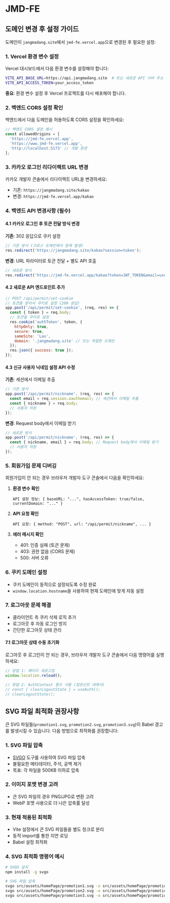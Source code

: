 # JMD-FE

## 도메인 변경 후 설정 가이드

도메인이 `jangmadang.site`에서 `jmd-fe.vercel.app`으로 변경된 후 필요한 설정:

### 1. Vercel 환경 변수 설정
Vercel 대시보드에서 다음 환경 변수를 설정해야 합니다:

```bash
VITE_API_BASE_URL=https://api.jangmadang.site  # 또는 새로운 API 서버 주소
VITE_API_ACCESS_TOKEN=your_access_token
```

**중요**: 환경 변수 설정 후 Vercel 프로젝트를 다시 배포해야 합니다.

### 2. 백엔드 CORS 설정 확인
백엔드에서 다음 도메인을 허용하도록 CORS 설정을 확인하세요:

```javascript
// 백엔드 CORS 설정 예시
const allowedOrigins = [
  'https://jmd-fe.vercel.app',
  'https://www.jmd-fe.vercel.app',
  'http://localhost:5173' // 개발 환경
];
```

### 3. 카카오 로그인 리다이렉트 URL 변경
카카오 개발자 콘솔에서 리다이렉트 URL을 변경하세요:
- 기존: `https://jangmadang.site/kakao`
- 변경: `https://jmd-fe.vercel.app/kakao`

### 4. 백엔드 API 변경사항 (필수)

#### 4.1 카카오 로그인 후 토큰 전달 방식 변경
**기존**: 302 응답으로 쿠키 설정
```javascript
// 기존 방식 (크로스 도메인에서 문제 발생)
res.redirect('https://jangmadang.site/kakao?session=token');
```

**변경**: URL 파라미터로 토큰 전달 + 별도 API 호출
```javascript
// 새로운 방식
res.redirect('https://jmd-fe.vercel.app/kakao?token=JWT_TOKEN&email=user@example.com&isNewUser=true');
```

#### 4.2 새로운 API 엔드포인트 추가
```javascript
// POST /api/permit/set-cookie
// 토큰을 받아서 쿠키로 설정 (200 응답)
app.post('/api/permit/set-cookie', (req, res) => {
  const { token } = req.body;
  // 토큰을 쿠키로 설정
  res.cookie('authToken', token, {
    httpOnly: true,
    secure: true,
    sameSite: 'Lax',
    domain: '.jangmadang.site' // 또는 적절한 도메인
  });
  res.json({ success: true });
});
```

#### 4.3 신규 사용자 닉네임 설정 API 수정
**기존**: 세션에서 이메일 추출
```javascript
// 기존 방식
app.post('/api/permit/nickname', (req, res) => {
  const email = req.session.oauthemail; // 세션에서 이메일 추출
  const { nickname } = req.body;
  // 사용자 저장
});
```

**변경**: Request body에서 이메일 받기
```javascript
// 새로운 방식
app.post('/api/permit/nickname', (req, res) => {
  const { nickname, email } = req.body; // Request body에서 이메일 받기
  // 사용자 저장
});
```

### 5. 회원가입 문제 디버깅
회원가입이 안 되는 경우 브라우저 개발자 도구 콘솔에서 다음을 확인하세요:

1. **환경 변수 확인**
   ```
   API 설정 정보: { baseURL: "...", hasAccessToken: true/false, currentDomain: "..." }
   ```

2. **API 요청 확인**
   ```
   API 요청: { method: "POST", url: "/api/permit/nickname", ... }
   ```

3. **에러 메시지 확인**
   - 401: 인증 실패 (토큰 문제)
   - 403: 권한 없음 (CORS 문제)
   - 500: 서버 오류

### 6. 쿠키 도메인 설정
- 쿠키 도메인이 동적으로 설정되도록 수정 완료
- `window.location.hostname`을 사용하여 현재 도메인에 맞게 자동 설정

### 7. 로그아웃 문제 해결
- 클라이언트 측 쿠키 삭제 로직 추가
- 로그아웃 후 자동 로그인 방지
- 간단한 로그아웃 상태 관리

#### 7.1 로그아웃 상태 수동 초기화
로그아웃 후 로그인이 안 되는 경우, 브라우저 개발자 도구 콘솔에서 다음 명령어를 실행하세요:

```javascript
// 방법 1: 페이지 새로고침
window.location.reload();

// 방법 2: AuthContext 함수 사용 (컴포넌트 내에서)
// const { clearLogoutState } = useAuth();
// clearLogoutState();
```

## SVG 파일 최적화 권장사항

큰 SVG 파일들(`promotion1.svg`, `promotion2.svg`, `promotion3.svg`)이 Babel 경고를 발생시킬 수 있습니다. 
다음 방법으로 최적화를 권장합니다:

### 1. SVG 파일 압축
- [SVGO](https://github.com/svg/svgo) 도구를 사용하여 SVG 파일 압축
- 불필요한 메타데이터, 주석, 공백 제거
- 목표: 각 파일을 500KB 이하로 압축

### 2. 이미지 포맷 변경 고려
- 큰 SVG 파일의 경우 PNG/JPG로 변환 고려
- WebP 포맷 사용으로 더 나은 압축률 달성

### 3. 현재 적용된 최적화
- Vite 설정에서 큰 SVG 파일들을 별도 청크로 분리
- 동적 import를 통한 지연 로딩
- Babel 설정 최적화

### 4. SVG 최적화 명령어 예시
```bash
# SVGO 설치
npm install -g svgo

# SVG 파일 압축
svgo src/assets/homePage/promotion1.svg -o src/assets/homePage/promotion1-optimized.svg
svgo src/assets/homePage/promotion2.svg -o src/assets/homePage/promotion2-optimized.svg
svgo src/assets/homePage/promotion3.svg -o src/assets/homePage/promotion3-optimized.svg
```
